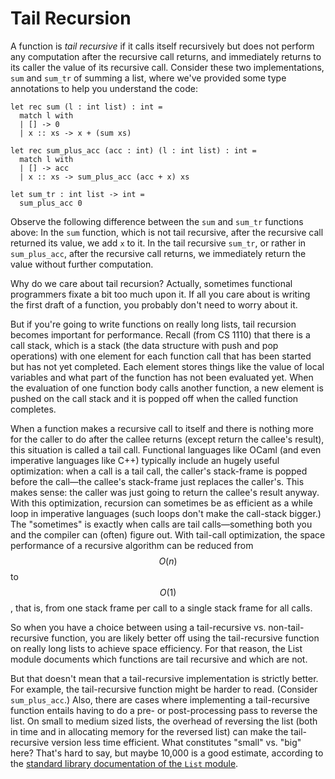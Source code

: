 # Tail Recursion

A function is *tail recursive* if it calls itself recursively but does not
perform any computation after the recursive call returns, and
immediately returns to its caller the value of its recursive call.
Consider these two implementations, `sum` and `sum_tr` of summing a list,
where we've provided some type annotations to help you understand the code:

```
let rec sum (l : int list) : int =
  match l with
  | [] -> 0
  | x :: xs -> x + (sum xs)

let rec sum_plus_acc (acc : int) (l : int list) : int =
  match l with
  | [] -> acc
  | x :: xs -> sum_plus_acc (acc + x) xs

let sum_tr : int list -> int =
  sum_plus_acc 0
```

Observe the following difference between the `sum` and `sum_tr` functions
above:  In the `sum` function, which is not tail recursive, after the
recursive call returned its value, we add `x` to it.  In the tail
recursive `sum_tr`, or rather in `sum_plus_acc`, after the recursive call
returns, we immediately return the value without further computation.

Why do we care about tail recursion? Actually, sometimes functional
programmers fixate a bit too much upon it.  If all you care about is
writing the first draft of a function, you probably don't need to worry
about it.

But if you're going to write functions on really long lists, tail
recursion becomes important for performance. Recall (from CS 1110) that
there is a call stack, which is a stack (the data structure with push
and pop operations) with one element for each function call that has
been started but has not yet completed. Each element stores things like
the value of local variables and what part of the function has not been
evaluated yet. When the evaluation of one function body calls another
function, a new element is pushed on the call stack and it is popped off
when the called function completes.

When a function makes a recursive call to itself and there is nothing
more for the caller to do after the callee returns (except return the
callee's result), this situation is called a tail call. Functional
languages like OCaml (and even imperative languages like C++) typically
include an hugely useful optimization: when a call is a tail call, the
caller's stack-frame is popped before the call&mdash;the callee's stack-frame
just replaces the caller's. This makes sense: the caller was just going
to return the callee's result anyway. With this optimization, recursion
can sometimes be as efficient as a while loop in imperative languages
(such loops don't make the call-stack bigger.) The "sometimes" is
exactly when calls are tail calls&mdash;something both you and the compiler
can (often) figure out. With tail-call optimization, the space
performance of a recursive algorithm can be reduced from $$O(n)$$ to $$O(1)$$,
that is, from one stack frame per call to a single stack frame for all
calls.

So when you have a choice between using a tail-recursive vs.
non-tail-recursive function, you are likely better off using the
tail-recursive function on really long lists to achieve space
efficiency. For that reason, the List module documents which functions
are tail recursive and which are not.

But that doesn't mean that a tail-recursive implementation is strictly
better. For example, the tail-recursive function might be harder to
read.  (Consider `sum_plus_acc`.)  Also, there are cases where
implementing a tail-recursive function entails having to do a pre- or
post-processing pass to reverse the list.  On small to medium sized
lists, the overhead of reversing the list (both in time and in
allocating memory for the reversed list) can make the tail-recursive
version less time efficient.  What constitutes "small" vs. "big" here?
That's hard to say, but maybe 10,000 is a good estimate, according
to the [standard library documentation of the `List` module][list].

[list]: http://caml.inria.fr/pub/docs/manual-ocaml/libref/List.html
